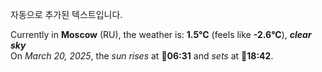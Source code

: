 
자동으로 추가된 텍스트입니다.

<!--START_SECTION:weather:moscow-->
Currently in **Moscow** (RU), the weather is: **1.5°C** (feels like **-2.6°C**), ***clear sky***<br/>
On *March 20, 2025*, the *sun rises* at 🌅**06:31** and *sets* at 🌇**18:42**.
<!--END_SECTION:weather-->
